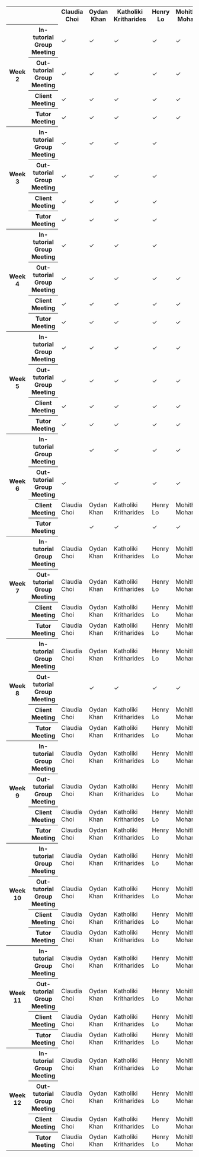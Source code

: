 <table>

<tr>
    <th> </th>
    <th> </th>
    <th> Claudia Choi </th>
    <th> Oydan Khan </th>
    <th> Katholiki Kritharides </th>
    <th> Henry Lo </th>
    <th> Mohitha Mohan </th>
    <th> Niranjana Saxena </th>
    <th> Selina Thai </th>
</tr>
    
<tr>
    <th rowspan="4"> Week 2</th>
    <th> In-tutorial Group Meeting </th>
    <td> &#10003 </td>
    <td> &#10003 </td>
    <td> &#10003 </td>
    <td> &#10003 </td>
    <td> &#10003 </td>
    <td> &#10003 </td>
    <td> &#10003 </td>
</tr>
<tr>
    <th> Out-tutorial Group Meeting </th>
    <td> &#10003 </td>
    <td> &#10003 </td>
    <td> &#10003 </td>
    <td> &#10003 </td>
    <td> &#10003 </td>
    <td> &#10003 </td>
    <td> &#10003 </td>
</tr>
<tr>
    <th> Client Meeting </th>
    <td> &#10003 </td>
    <td> &#10003 </td>
    <td> &#10003 </td>
    <td> &#10003 </td>
    <td> &#10003 </td>
    <td> &#10003 </td>
    <td> &#10003 </td>
</tr>
<tr>
    <th> Tutor Meeting </th>
    <td> &#10003 </td>
    <td> &#10003 </td>
    <td> &#10003 </td>
    <td> &#10003 </td>
    <td> &#10003 </td>
    <td> &#10003 </td>
    <td> &#10003 </td>
</tr>
<tr>
    <th rowspan="4"> Week 3</th>
    <th> In-tutorial Group Meeting </th>
    <td> &#10003 </td>
    <td> &#10003 </td>
    <td> &#10003 </td>
    <td> &#10003 </td>
    <td></td>
    <td> &#10003 </td>
    <td> &#10003 </td>
</tr>
<tr>
    <th> Out-tutorial Group Meeting </th>
    <td> &#10003 </td>
    <td> &#10003 </td>
    <td> &#10003 </td>
    <td> &#10003 </td>
    <td></td>
    <td> &#10003 </td>
    <td></td>
</tr>
<tr>
    <th> Client Meeting </th>
    <td> &#10003 </td>
    <td> &#10003 </td>
    <td> &#10003 </td>
    <td> &#10003 </td>
    <td></td>
    <td> &#10003 </td>
    <td></td>
</tr>
<tr>
    <th> Tutor Meeting </th>
    <td> &#10003 </td>
    <td> &#10003 </td>
    <td> &#10003 </td>
    <td> &#10003 </td>
    <td></td>
    <td> &#10003 </td>
    <td> &#10003 </td>
</tr>

<tr>
    <th rowspan="4"> Week 4</th>
    <th> In-tutorial Group Meeting </th>
    <td> &#10003 </td>
    <td> &#10003 </td>
    <td> &#10003 </td>
    <td> &#10003 </td>
    <td></td>
    <td></td>
    <td> &#10003 </td>
</tr>
<tr>
    <th> Out-tutorial Group Meeting </th>
    <td> &#10003 </td>
    <td> &#10003 </td>
    <td> &#10003 </td>
    <td> &#10003 </td>
    <td> &#10003 </td>
    <td> &#10003 </td>
    <td> </td>
</tr>
<tr>
    <th> Client Meeting </th>
    <td> &#10003 </td>
    <td> &#10003 </td>
    <td> &#10003 </td>
    <td> &#10003 </td>
    <td> &#10003 </td>
    <td> &#10003 </td>
    <td> &#10003 </td>
</tr>
<tr>
    <th> Tutor Meeting </th>
    <td> &#10003 </td>
    <td> &#10003 </td>
    <td> &#10003 </td>
    <td> &#10003 </td>
    <td> &#10003 </td>
    <td> &#10003 </td>
    <td> &#10003 </td>
</tr>

<tr>
    <th rowspan="4"> Week 5</th>
    <th> In-tutorial Group Meeting </th>
    <td> &#10003 </td>
    <td> &#10003 </td>
    <td> &#10003 </td>
    <td> &#10003 </td>
    <td> &#10003 </td>
    <td> &#10003 </td>
    <td> &#10003 </td>
</tr>
<tr>
    <th> Out-tutorial Group Meeting </th>
    <td> &#10003 </td>
    <td> &#10003 </td>
    <td> &#10003 </td>
    <td> &#10003 </td>
    <td> &#10003 </td>
    <td> &#10003 </td>
    <td> &#10003 </td>
</tr>
<tr>
    <th> Client Meeting </th>
    <td> &#10003 </td>
    <td> &#10003 </td>
    <td> &#10003 </td>
    <td> &#10003 </td>
    <td> &#10003 </td>
    <td> &#10003 </td>
    <td> &#10003 </td>
</tr>
<tr>
    <th> Tutor Meeting </th>
    <td> &#10003 </td>
    <td> &#10003 </td>
    <td> &#10003 </td>
    <td> &#10003 </td>
    <td> &#10003 </td>
    <td> &#10003 </td>
    <td> &#10003 </td>
</tr>

<tr>
    <th rowspan="4"> Week 6</th>
    <th> In-tutorial Group Meeting </th>
    <td> </td>
    <td> &#10003 </td>
    <td> &#10003 </td>
    <td> &#10003 </td>
    <td> &#10003 </td>
    <td> &#10003 </td>
    <td> &#10003 </td>
</tr>
<tr>
    <th> Out-tutorial Group Meeting </th>
    <td> &#10003 </td>
    <td></td>
    <td> &#10003 </td>
    <td> &#10003 </td>
    <td> &#10003 </td>
    <td> &#10003 </td>
    <td> &#10003 </td>
</tr>
<tr>
    <th> Client Meeting </th>
    <td> Claudia Choi </td>
    <td> Oydan Khan </td>
    <td> Katholiki Kritharides </td>
    <td> Henry Lo </td>
    <td> Mohitha Mohan </td>
    <td> Niranjana Saxena </td>
    <td> Selina Thai </td>
</tr>
<tr>
    <th> Tutor Meeting </th>
    <td> </td>
    <td> &#10003 </td>
    <td> &#10003 </td>
    <td> &#10003 </td>
    <td> &#10003 </td>
    <td> &#10003 </td>
    <td> &#10003 </td>
</tr>

<tr>
    <th rowspan="4"> Week 7</th>
    <th> In-tutorial Group Meeting </th>
    <td> Claudia Choi </td>
    <td> Oydan Khan </td>
    <td> Katholiki Kritharides </td>
    <td> Henry Lo </td>
    <td> Mohitha Mohan </td>
    <td> Niranjana Saxena </td>
    <td> Selina Thai </td>
</tr>
<tr>
    <th> Out-tutorial Group Meeting </th>
    <td> Claudia Choi </td>
    <td> Oydan Khan </td>
    <td> Katholiki Kritharides </td>
    <td> Henry Lo </td>
    <td> Mohitha Mohan </td>
    <td> Niranjana Saxena </td>
    <td> Selina Thai </td>
</tr>
<tr>
    <th> Client Meeting </th>
    <td> Claudia Choi </td>
    <td> Oydan Khan </td>
    <td> Katholiki Kritharides </td>
    <td> Henry Lo </td>
    <td> Mohitha Mohan </td>
    <td> Niranjana Saxena </td>
    <td> Selina Thai </td>
</tr>
<tr>
    <th> Tutor Meeting </th>
    <td> Claudia Choi </td>
    <td> Oydan Khan </td>
    <td> Katholiki Kritharides </td>
    <td> Henry Lo </td>
    <td> Mohitha Mohan </td>
    <td> Niranjana Saxena </td>
    <td> Selina Thai </td>
</tr>

<tr>
    <th rowspan="4"> Week 8</th>
    <th> In-tutorial Group Meeting </th>
    <td> Claudia Choi </td>
    <td> Oydan Khan </td>
    <td> Katholiki Kritharides </td>
    <td> Henry Lo </td>
    <td> Mohitha Mohan </td>
    <td> Niranjana Saxena </td>
    <td> Selina Thai </td>
</tr>
<tr>
    <th> Out-tutorial Group Meeting </th>
    <td></td>
    <td> &#10003 </td>
    <td> &#10003 </td>
    <td> &#10003 </td>
    <td> &#10003 </td>
    <td></td>
    <td> &#10003 </td>
</tr>
<tr>
    <th> Client Meeting </th>
    <td> Claudia Choi </td>
    <td> Oydan Khan </td>
    <td> Katholiki Kritharides </td>
    <td> Henry Lo </td>
    <td> Mohitha Mohan </td>
    <td> Niranjana Saxena </td>
    <td> Selina Thai </td>
</tr>
<tr>
    <th> Tutor Meeting </th>
    <td> Claudia Choi </td>
    <td> Oydan Khan </td>
    <td> Katholiki Kritharides </td>
    <td> Henry Lo </td>
    <td> Mohitha Mohan </td>
    <td> Niranjana Saxena </td>
    <td> Selina Thai </td>
</tr>

<tr>
    <th rowspan="4"> Week 9</th>
    <th> In-tutorial Group Meeting </th>
    <td> Claudia Choi </td>
    <td> Oydan Khan </td>
    <td> Katholiki Kritharides </td>
    <td> Henry Lo </td>
    <td> Mohitha Mohan </td>
    <td> Niranjana Saxena </td>
    <td> Selina Thai </td>
</tr>
<tr>
    <th> Out-tutorial Group Meeting </th>
    <td> Claudia Choi </td>
    <td> Oydan Khan </td>
    <td> Katholiki Kritharides </td>
    <td> Henry Lo </td>
    <td> Mohitha Mohan </td>
    <td> Niranjana Saxena </td>
    <td> Selina Thai </td>
</tr>
<tr>
    <th> Client Meeting </th>
    <td> Claudia Choi </td>
    <td> Oydan Khan </td>
    <td> Katholiki Kritharides </td>
    <td> Henry Lo </td>
    <td> Mohitha Mohan </td>
    <td> Niranjana Saxena </td>
    <td> Selina Thai </td>
</tr>
<tr>
    <th> Tutor Meeting </th>
    <td> Claudia Choi </td>
    <td> Oydan Khan </td>
    <td> Katholiki Kritharides </td>
    <td> Henry Lo </td>
    <td> Mohitha Mohan </td>
    <td> Niranjana Saxena </td>
    <td> Selina Thai </td>
</tr>

<tr>
    <th rowspan="4"> Week 10</th>
    <th> In-tutorial Group Meeting </th>
    <td> Claudia Choi </td>
    <td> Oydan Khan </td>
    <td> Katholiki Kritharides </td>
    <td> Henry Lo </td>
    <td> Mohitha Mohan </td>
    <td> Niranjana Saxena </td>
    <td> Selina Thai </td>
</tr>
<tr>
    <th> Out-tutorial Group Meeting </th>
    <td> Claudia Choi </td>
    <td> Oydan Khan </td>
    <td> Katholiki Kritharides </td>
    <td> Henry Lo </td>
    <td> Mohitha Mohan </td>
    <td> Niranjana Saxena </td>
    <td> Selina Thai </td>
</tr>
<tr>
    <th> Client Meeting </th>
    <td> Claudia Choi </td>
    <td> Oydan Khan </td>
    <td> Katholiki Kritharides </td>
    <td> Henry Lo </td>
    <td> Mohitha Mohan </td>
    <td> Niranjana Saxena </td>
    <td> Selina Thai </td>
</tr>
<tr>
    <th> Tutor Meeting </th>
    <td> Claudia Choi </td>
    <td> Oydan Khan </td>
    <td> Katholiki Kritharides </td>
    <td> Henry Lo </td>
    <td> Mohitha Mohan </td>
    <td> Niranjana Saxena </td>
    <td> Selina Thai </td>
</tr>

<tr>
    <th rowspan="4"> Week 11</th>
    <th> In-tutorial Group Meeting </th>
    <td> Claudia Choi </td>
    <td> Oydan Khan </td>
    <td> Katholiki Kritharides </td>
    <td> Henry Lo </td>
    <td> Mohitha Mohan </td>
    <td> Niranjana Saxena </td>
    <td> Selina Thai </td>
</tr>
<tr>
    <th> Out-tutorial Group Meeting </th>
    <td> Claudia Choi </td>
    <td> Oydan Khan </td>
    <td> Katholiki Kritharides </td>
    <td> Henry Lo </td>
    <td> Mohitha Mohan </td>
    <td> Niranjana Saxena </td>
    <td> Selina Thai </td>
</tr>
<tr>
    <th> Client Meeting </th>
    <td> Claudia Choi </td>
    <td> Oydan Khan </td>
    <td> Katholiki Kritharides </td>
    <td> Henry Lo </td>
    <td> Mohitha Mohan </td>
    <td> Niranjana Saxena </td>
    <td> Selina Thai </td>
</tr>
<tr>
    <th> Tutor Meeting </th>
    <td> Claudia Choi </td>
    <td> Oydan Khan </td>
    <td> Katholiki Kritharides </td>
    <td> Henry Lo </td>
    <td> Mohitha Mohan </td>
    <td> Niranjana Saxena </td>
    <td> Selina Thai </td>
</tr>

<tr>
    <th rowspan="4"> Week 12</th>
    <th> In-tutorial Group Meeting </th>
    <td> Claudia Choi </td>
    <td> Oydan Khan </td>
    <td> Katholiki Kritharides </td>
    <td> Henry Lo </td>
    <td> Mohitha Mohan </td>
    <td> Niranjana Saxena </td>
    <td> Selina Thai </td>
</tr>
<tr>
    <th> Out-tutorial Group Meeting </th>
    <td> Claudia Choi </td>
    <td> Oydan Khan </td>
    <td> Katholiki Kritharides </td>
    <td> Henry Lo </td>
    <td> Mohitha Mohan </td>
    <td> Niranjana Saxena </td>
    <td> Selina Thai </td>
</tr>
<tr>
    <th> Client Meeting </th>
    <td> Claudia Choi </td>
    <td> Oydan Khan </td>
    <td> Katholiki Kritharides </td>
    <td> Henry Lo </td>
    <td> Mohitha Mohan </td>
    <td> Niranjana Saxena </td>
    <td> Selina Thai </td>
</tr>
<tr>
    <th> Tutor Meeting </th>
    <td> Claudia Choi </td>
    <td> Oydan Khan </td>
    <td> Katholiki Kritharides </td>
    <td> Henry Lo </td>
    <td> Mohitha Mohan </td>
    <td> Niranjana Saxena </td>
    <td> Selina Thai </td>
</tr>


</table>
